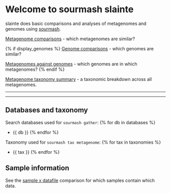 # Welcome to sourmash slainte

slainte does basic comparisons and analyses of metagenomes and genomes
using [sourmash](https://sourmash.readthedocs.io/).

[Metagenome comparisons](metag_compare.md) - which metagenomes are similar?

{% if display_genomes %}
[Genome comparisons](genome_compare.md) - which genomes are similar?

[Metagenomes against genomes](metag_x_genomes.md) - which genomes are in which metagenomes?
{% endif %}

[Metagenome taxonomy summary](metag_tax.md) - a taxonomic breakdown across all metagenomes.

---

<!-- [Config / macros information](macros_info.md) -->

---

## Databases and taxonomy

Search databases used for `sourmash gather`:
{% for db in databases %}
* {{ db }}
{% endfor %}

Taxonomy used for `sourmash tax metagenome`:
{% for tax in taxonomies %}
* {{ tax }}
{% endfor %}

## Sample information

See the [sample x datafile](metag_sample_check.md) comparison for
which samples contain which data.
